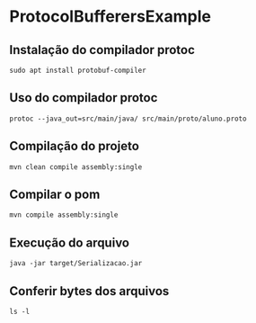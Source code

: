 # ProtocolBufferersExample

## Instalação do compilador protoc

```
sudo apt install protobuf-compiler
```

## Uso do compilador protoc

```
protoc --java_out=src/main/java/ src/main/proto/aluno.proto
```

## Compilação do projeto

```
mvn clean compile assembly:single

```

## Compilar o pom
```
mvn compile assembly:single
```

## Execução do arquivo
```
java -jar target/Serializacao.jar
```

## Conferir bytes dos arquivos
```
ls -l
```